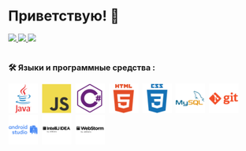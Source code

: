 # Приветствую! 👋

<div id="badges">
  <a href="[https://habr.com/ru/users/SergeyFedorenko/posts/](https://dtf.ru/u/632455-sergey)">
    <img src="https://img.shields.io/badge/DTF-yellowgreen?style=for-the-badge"/>
  </a>
  <a href="https://www.youtube.com/channel/UC3Mdyy7fXoAFRPkf6fkt8DA/videos">
    <img src="https://img.shields.io/badge/YouTube-red?style=for-the-badge&logo=youtube&logoColor=white"/>
  </a>
  <a href="https://vk.com/morfis_yt">
    <img src="https://img.shields.io/badge/BK-blue?style=for-the-badge"/>
  </a>
</div>
<h1>

### :hammer_and_wrench: Языки и программные средства :
<div>
  <img src="https://github.com/devicons/devicon/blob/master/icons/java/java-original-wordmark.svg" title="Java" alt="Java" width="60" height="60"/>&nbsp;
  <img src="https://github.com/devicons/devicon/blob/master/icons/javascript/javascript-original.svg" title="Java" alt="Java" width="60" height="60"/>&nbsp;
  <img src="https://github.com/devicons/devicon/blob/master/icons/csharp/csharp-line.svg" title="Java" alt="Java" width="60" height="60"/>&nbsp;
  <img src="https://github.com/devicons/devicon/blob/master/icons/html5/html5-plain-wordmark.svg" title="Java" alt="Java" width="60" height="60"/>&nbsp;
  <img src="https://github.com/devicons/devicon/blob/master/icons/css3/css3-plain-wordmark.svg" title="Java" alt="Java" width="60" height="60"/>&nbsp;
   <img src="https://github.com/devicons/devicon/blob/master/icons/mysql/mysql-original-wordmark.svg" title="Java" alt="Java" width="60" height="60"/>&nbsp;
   <img src="https://github.com/devicons/devicon/blob/master/icons/git/git-plain-wordmark.svg" title="Java" alt="Java" width="60" height="60"/>&nbsp;
   <img src="https://github.com/devicons/devicon/blob/master/icons/androidstudio/androidstudio-plain-wordmark.svg" title="Java" alt="Java" width="60" height="60"/>&nbsp;
   <img src="https://github.com/devicons/devicon/blob/master/icons/intellij/intellij-plain-wordmark.svg" title="Java" alt="Java" width="60" height="60"/>&nbsp;
   <img src="https://github.com/devicons/devicon/blob/master/icons/webstorm/webstorm-plain-wordmark.svg" title="Java" alt="Java" width="60" height="60"/>&nbsp;
